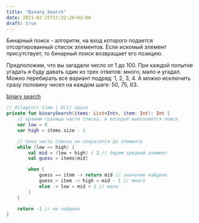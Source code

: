 ```yaml
---
title: "Binary Search"
date: 2021-02-25T17:32:26+03:00
draft: true
---
```


Бинарный поиск - алгоритм, на вход которого подается отсортированный список элементов.
Если искомый элемент присутствует, то бинарный поиск возвращает его позицию. 

Предположим, что вы загадали число от 1 до 100. 
При каждой попытке угадать я буду давать один из трех ответов: много, мало и угадал.
Можно перебирать все вариант подряд: 1, 2, 3, 4.
А можно исключить сразу половину чисел на каждом шаге: 50, 75, 63.

[binary search](https://github.com/solairerove/algs4-leprosorium/blob/d86025ab778bafb214f631ddff23c71e970ef325/src/main/kotlin/com/github/solairerove/algs4/leprosorium/classic/BinarySearch.kt#L14)

```kotlin
// O(log(n)) time | O(1) space
private fun binarySearch(items: List<Int>, item: Int): Int {
    // храним границы части списка, в которой выполняется поиск
    var low = 0
    var high = items.size - 1

    // пока часть списка не сократится до элемента
    while (low <= high) {
        val mid = (low + high) / 2 // берем средний элемент
        val guess = items[mid]

        when {
            guess == item -> return mid // значение найдено
            guess > item -> high = mid - 1 // много
            else -> low = mid + 1 // мало
        }
    }

    return -1 // не найдено
}
```
